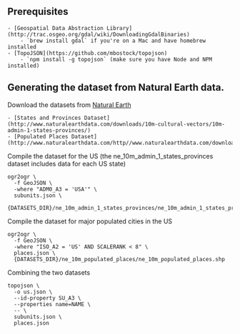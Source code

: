 ## Prerequisites

    - [Geospatial Data Abstraction Library](http://trac.osgeo.org/gdal/wiki/DownloadingGdalBinaries)
        - `brew install gdal` if you're on a Mac and have homebrew installed
    - [TopoJSON](https://github.com/mbostock/topojson)
        - `npm install -g topojson` (make sure you have Node and NPM installed)

## Generating the dataset from Natural Earth data.

Download the datasets from [Natural Earth](http://www.naturalearthdata.com/)

    - [States and Provinces Dataset](http://www.naturalearthdata.com/downloads/10m-cultural-vectors/10m-admin-1-states-provinces/)
    - [Populated Places Dataset](http://www.naturalearthdata.com/http//www.naturalearthdata.com/download/10m/cultural/ne_10m_populated_places.zip)

Compile the dataset for the US (the ne_10m_admin_1_states_provinces dataset includes data for each US state)

    ogr2ogr \
      -f GeoJSON \
      -where "ADM0_A3 = 'USA'" \
      subunits.json \
      {DATASETS_DIR}/ne_10m_admin_1_states_provinces/ne_10m_admin_1_states_provinces.shp

Compile the dataset for major populated cities in the US

    ogr2ogr \
      -f GeoJSON \
      -where "ISO_A2 = 'US' AND SCALERANK < 8" \
      places.json \
      {DATASETS_DIR}/ne_10m_populated_places/ne_10m_populated_places.shp

Combining the two datasets

    topojson \
      -o us.json \
      --id-property SU_A3 \
      --properties name=NAME \
      -- \
      subunits.json \
      places.json
